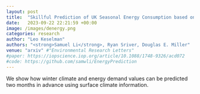 ```yaml
---
layout: post
title:  "Skillful Prediction of UK Seasonal Energy Consumption based on Surface Climate Information"
date:   2023-09-22 22:21:59 +00:00
image: /images/denergy.png
categories: research
author: "Leo Keselman"
authors: "<strong>Samuel Li</strong>, Ryan Sriver, Douglas E. Miller"
venue: "arxiv" #"Environmental Research Letters"
#paper: https://iopscience.iop.org/article/10.1088/1748-9326/acd072
#code: https://github.com/samwli/EnergyPrediction
---
```

We show how winter climate and energy demand values can be predicted two months in advance using surface climate information.